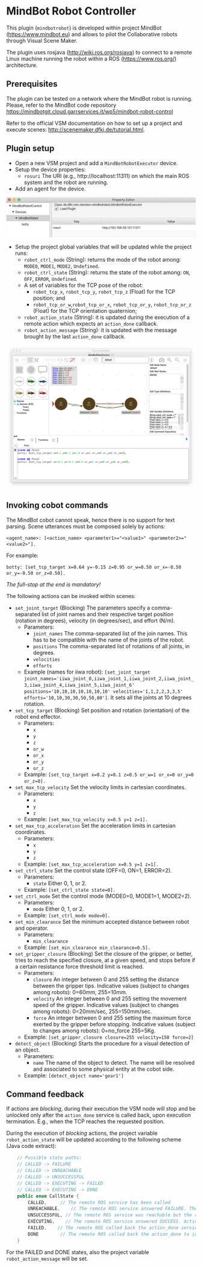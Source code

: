 # MindBot Robot Controller

This plugin (`mindbotrobot`) is developed within project MindBot (<https://www.mindbot.eu>) and allows to pilot the Collaborative robots through Visual Scene Maker.

The plugin uses rosjava (<http://wiki.ros.org/rosjava>) to connect to a remote Linux machine running the robot within a ROS (<https://www.ros.org/>) architecture.

## Prerequisites

The plugin can be tested on a network where the MindBot robot is running. Please, refer to the MindBot code repository <https://mindbotgit.cloud.garrservices.it/wp5/mindbot-robot-control>

Refer to the official VSM documentation on how to set up a project and execute scenes: <http://scenemaker.dfki.de/tutorial.html>.


## Plugin setup

* Open a new VSM project and add a `MindBotRobotExecutor` device.
* Setup the device properties:
  * `rosuri` The URI (e.g., http://localhost:11311) on which the main ROS system and the robot are running.
* Add an agent for the device.

![MindBotRobot plugin configuration](images/VSM-MindBotRobotConfig.png)

* Setup the project global variables that will be updated while the project runs:
  * `robot_ctrl_mode` (String): returns the mode of the robot among: `MODE0`, `MODE1`, `MODE2`, `Undefined`.
  * `robot_ctrl_state` (String): returns the state of the robot among: `ON`, `OFF`, `ERROR`, `Undefined`.
  * A set of variables for the TCP pose of the robot:
    * `robot_tcp_x`, `robot_tcp_y`, `robot_tcp_z` (Float) for the TCP position; and
    * `robot_tcp_or_w`,`robot_tcp_or_x`, `robot_tcp_or_y`, `robot_tcp_or_z` (Float) for the TCP orientation quaternion;
  * `robot_action_state` (String): it is updated during the execution of a remote action which expects an `action_done` callback.
  * `robot_action_message` (String): it is updated with the message brought by the last `action_done` callback.

![Project Variables](images/VSM-MindBotControlDemo.png)


## Invoking cobot commands

The MindBot cobot cannot speak, hence there is no support for text parsing.
Scene utterances must be composed solely by actions:

    <agent_name>: [<action_name> <parameter1>="<value1>" <parameter2>="<value2>"].
    
For example:

    botty: [set_tcp_target x=0.64 y=-0.15 z=0.95 or_w=0.50 or_x=-0.50 or_y=-0.50 or_z=0.50].

_The full-stop at the end is mandatory!_

The following actions can be invoked within scenes:

* `set_joint_target` (Blocking) The parameters specify a comma-separated list of joint names and their respective target position (rotation in degrees), velocity (in degrees/sec), and effort (N/m).
  * Parameters:
    * `joint_names` The comma-separated list of the join names. This has to be compatible with the name of the joints of the robot.
    * `positions` The comma-separated list of rotations of all joints, in degrees.
    * `velocities`
    * `efforts`
  * Example (names for iiwa robot): `[set_joint_target joint_names='iiwa_joint_0,iiwa_joint_1,iiwa_joint_2,iiwa_joint_3,iiwa_joint_4,iiwa_joint_5,iiwa_joint_6' positions='10,10,10,10,10,10,10' velocities='1,1,2,2,3,3,5' efforts='10,10,30,30,50,50,80']`.
    It sets all the joints at 10 degrees rotation.
* `set_tcp_target` (Blocking) Set position and rotation (orientation) of the robot end effector.
  * Parameters:
    * `x`
    * `y`
    * `z`
    * `or_w`
    * `or_x`
    * `or_y`
    * `or_z`
  * Example: `[set_tcp_target x=0.2 y=0.1 z=0.5 or_w=1 or_x=0 or_y=0 or_z=0].`
* `set_max_tcp_velocity` Set the velocity limits in cartesian coordinates.
  * Parameters:
    * `x`
    * `y`
    * `z`
  * Example: `[set_max_tcp_velocity x=0.5 y=1 z=1].`
* `set_max_tcp_acceleration` Set the acceleration limits in cartesian coordinates.
  * Parameters:
    * `x`
    * `y`
    * `z`
  * Example: `[set_max_tcp_acceleration x=0.5 y=1 z=1].`
* `set_ctrl_state` Set the control state (OFF=0, ON=1, ERROR=2).
  * Parameters:
    * `state` Either 0, 1, or 2.
  * Example: `[set_ctrl_state state=0].`
* `set_ctrl_mode` Set the control mode (MODE0=0, MODE1=1, MODE2=2).
  * Parameters:
    * `mode` Either 0, 1, or 2.
  * Example: `[set_ctrl_mode mode=0].`
* `set_min_clearance` Set the minimum accepted distance between robot and operator.
  * Parameters:
    * `min_clearance`
  * Example: `[set_min_clearance min_clearance=0.5].`
* `set_gripper_closure` (Blocking) Set the closure of the gripper, or better, tries to reach the specified closure, at a given speed, and stops before if a certain resistance force threshold limit is reached.
  * Parameters:
    * `closure` An integer between 0 and 255 setting the distance between the gripper tips. Indicative values (subject to changes among robots): 0=60mm, 255=10mm.
    * `velocity` An integer between 0 and 255 setting the movement speed of the gripper. Indicative values (subject to changes among robots): 0=20mm/sec, 255=150mm/sec.
    * `force` An integer between 0 and 255 setting the maximum force exerted by the gripper before stopping. Indicative values (subject to changes among robots): 0=no_force 255=5Kg.
  * Example: `[set_gripper_closure closure=255 velocity=150 force=2]`
* `detect_object` (Blocking) Starts the procedure for a visual detection of an object.
  * Parameters:
    * `name` The name of the object to detect. The name will be resolved and associated to some physical entity at the cobot side.
  * Example: `[detect_object name='gear1']`
  
## Command feedback

If actions are _blocking_, during their execution the VSM node will stop and be unlocked only
after the `action_done` service is called back, upon execution termination.
E.g., when the TCP reaches the requested position.

During the execution of _blocking_ actions, the project variable `robot_action_state` will be updated according to the following scheme (Java code extract):

```java
    // Possible state paths:
    // CALLED -> FAILURE
    // CALLED -> UNREACHABLE
    // CALLED -> UNSUCCESSFUL
    // CALLED -> EXECUTING -> FAILED
    // CALLED -> EXECUTING -> DONE
    public enum CallState {
        CALLED,     // The remote ROS service has been called
        UNREACHABLE,    // The remote ROS service answered FAILURE. The action will not be executed. Don't wait for it.
        UNSUCCESSFUL, // The remote ROS service was reachable but the recipient responded that the request can not be accomplished.
        EXECUTING,    // The remote ROS service answered SUCCESS. Action is in execution on the ROS side. Expect an action_done call when finished.
        FAILED,    // The remote ROS called back the action_done service to inform that the call couldn't execute properly.
        DONE        // The remote ROS called back the action_done to inform that the call was executed successfully.
    }
```

For the FAILED and DONE states, also the project variable `robot_action_message` will be set.